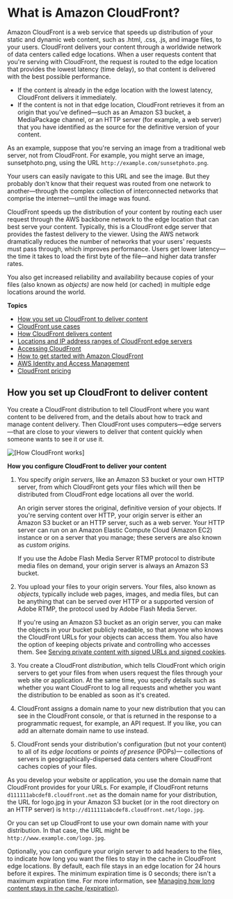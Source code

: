 # What is Amazon CloudFront?<a name="Introduction"></a>

Amazon CloudFront is a web service that speeds up distribution of your static and dynamic web content, such as \.html, \.css, \.js, and image files, to your users\. CloudFront delivers your content through a worldwide network of data centers called edge locations\. When a user requests content that you're serving with CloudFront, the request is routed to the edge location that provides the lowest latency \(time delay\), so that content is delivered with the best possible performance\.
+ If the content is already in the edge location with the lowest latency, CloudFront delivers it immediately\.
+ If the content is not in that edge location, CloudFront retrieves it from an origin that you've defined—such as an Amazon S3 bucket, a MediaPackage channel, or an HTTP server \(for example, a web server\) that you have identified as the source for the definitive version of your content\.

As an example, suppose that you're serving an image from a traditional web server, not from CloudFront\. For example, you might serve an image, sunsetphoto\.png, using the URL `http://example.com/sunsetphoto.png`\.

Your users can easily navigate to this URL and see the image\. But they probably don't know that their request was routed from one network to another—through the complex collection of interconnected networks that comprise the internet—until the image was found\.

CloudFront speeds up the distribution of your content by routing each user request through the AWS backbone network to the edge location that can best serve your content\. Typically, this is a CloudFront edge server that provides the fastest delivery to the viewer\. Using the AWS network dramatically reduces the number of networks that your users' requests must pass through, which improves performance\. Users get lower latency—the time it takes to load the first byte of the file—and higher data transfer rates\.

You also get increased reliability and availability because copies of your files \(also known as *objects\)* are now held \(or cached\) in multiple edge locations around the world\. 

**Topics**
+ [How you set up CloudFront to deliver content](#HowCloudFrontWorksOverview)
+ [CloudFront use cases](IntroductionUseCases.md)
+ [How CloudFront delivers content](HowCloudFrontWorks.md)
+ [Locations and IP address ranges of CloudFront edge servers](LocationsOfEdgeServers.md)
+ [Accessing CloudFront](introduction-accessing-cloudfront.md)
+ [How to get started with Amazon CloudFront](welcome-how-to-get-started.md)
+ [AWS Identity and Access Management](IAMCloudFront.md)
+ [CloudFront pricing](CloudFrontPricing.md)

## How you set up CloudFront to deliver content<a name="HowCloudFrontWorksOverview"></a>

You create a CloudFront distribution to tell CloudFront where you want content to be delivered from, and the details about how to track and manage content delivery\. Then CloudFront uses computers—edge servers—that are close to your viewers to deliver that content quickly when someone wants to see it or use it\.

![\[How CloudFront works\]](http://docs.aws.amazon.com/AmazonCloudFront/latest/DeveloperGuide/images/how-you-configure-cf.png)<a name="HowCloudFrontWorksConfiguration"></a>

**How you configure CloudFront to deliver your content**

1. You specify *origin servers*, like an Amazon S3 bucket or your own HTTP server, from which CloudFront gets your files which will then be distributed from CloudFront edge locations all over the world\. 

   An origin server stores the original, definitive version of your objects\. If you're serving content over HTTP, your origin server is either an Amazon S3 bucket or an HTTP server, such as a web server\. Your HTTP server can run on an Amazon Elastic Compute Cloud \(Amazon EC2\) instance or on a server that you manage; these servers are also known as *custom origins\.*

   If you use the Adobe Flash Media Server RTMP protocol to distribute media files on demand, your origin server is always an Amazon S3 bucket\.

1. You upload your files to your origin servers\. Your files, also known as *objects*, typically include web pages, images, and media files, but can be anything that can be served over HTTP or a supported version of Adobe RTMP, the protocol used by Adobe Flash Media Server\.

   If you're using an Amazon S3 bucket as an origin server, you can make the objects in your bucket publicly readable, so that anyone who knows the CloudFront URLs for your objects can access them\. You also have the option of keeping objects private and controlling who accesses them\. See [Serving private content with signed URLs and signed cookies](PrivateContent.md)\. 

1. You create a CloudFront *distribution*, which tells CloudFront which origin servers to get your files from when users request the files through your web site or application\. At the same time, you specify details such as whether you want CloudFront to log all requests and whether you want the distribution to be enabled as soon as it's created\.

1. CloudFront assigns a domain name to your new distribution that you can see in the CloudFront console, or that is returned in the response to a programmatic request, for example, an API request\. If you like, you can add an alternate domain name to use instead\.

1. CloudFront sends your distribution's configuration \(but not your content\) to all of its *edge locations* or *points of presence* \(POPs\)— collections of servers in geographically\-dispersed data centers where CloudFront caches copies of your files\.

As you develop your website or application, you use the domain name that CloudFront provides for your URLs\. For example, if CloudFront returns `d111111abcdef8.cloudfront.net` as the domain name for your distribution, the URL for logo\.jpg in your Amazon S3 bucket \(or in the root directory on an HTTP server\) is `http://d111111abcdef8.cloudfront.net/logo.jpg`\.

Or you can set up CloudFront to use your own domain name with your distribution\. In that case, the URL might be `http://www.example.com/logo.jpg`\.

Optionally, you can configure your origin server to add headers to the files, to indicate how long you want the files to stay in the cache in CloudFront edge locations\. By default, each file stays in an edge location for 24 hours before it expires\. The minimum expiration time is 0 seconds; there isn't a maximum expiration time\. For more information, see [Managing how long content stays in the cache \(expiration\)](Expiration.md)\.
